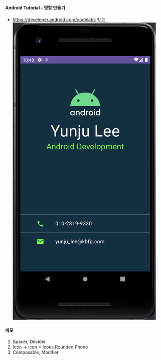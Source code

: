 #### Android Tutorial - 명함 만들기
- https://developer.android.com/codelabs 참고
![빌드모습](/readme/build.png)
#### 메모
1. Spacer, Devider
2. Icon -> icon = Icons.Rounded.Phone
3. Composable, Modifier
